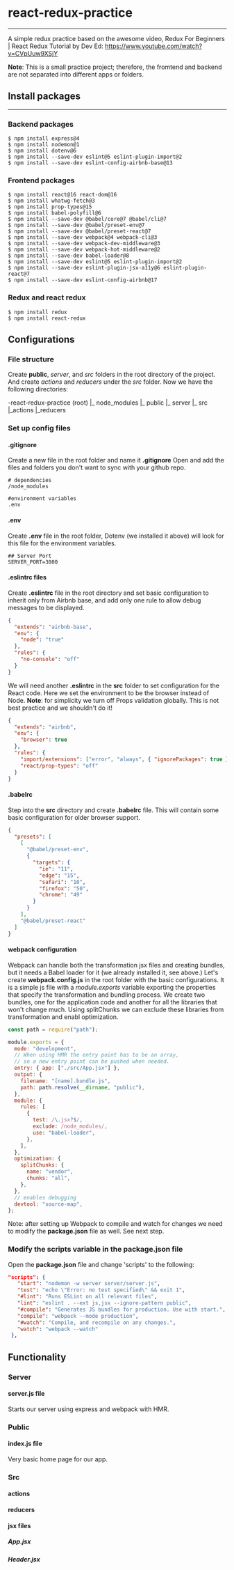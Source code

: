 # react-redux-practice
---

A simple redux practice based on the awesome video, Redux For Beginners | React Redux Tutorial by Dev Ed:
https://www.youtube.com/watch?v=CVpUuw9XSjY

**Note**: This is a small practice project; therefore, the fromtend and backend are not separated into different apps or folders.

## Install packages
---
### Backend packages

```
$ npm install express@4
$ npm install nodemon@1
$ npm install dotenv@6
$ npm install --save-dev eslint@5 eslint-plugin-import@2
$ npm install --save-dev eslint-config-airbnb-base@13
```

### Frontend packages

```
$ npm install react@16 react-dom@16
$ npm install whatwg-fetch@3
$ npm install prop-types@15
$ npm install babel-polyfill@6
$ npm install --save-dev @babel/core@7 @babel/cli@7
$ npm install --save-dev @babel/preset-env@7
$ npm install --save-dev @babel/preset-react@7
$ npm install --save-dev webpack@4 webpack-cli@3
$ npm install --save-dev webpack-dev-middleware@3
$ npm install --save-dev webpack-hot-middleware@2
$ npm install --save-dev babel-loader@8
$ npm install --save-dev eslint@5 eslint-plugin-import@2
$ npm install --save-dev eslint-plugin-jsx-a11y@6 eslint-plugin-react@7
$ npm install --save-dev eslint-config-airbnb@17
```

### Redux and react redux

```
$ npm install redux
$ npm install react-redux
```

## Configurations

### File structure

Create __public__, _server_, and _src_ folders in the root directory of the project.
And create _actions_ and _reducers_ under the _src_ folder.
Now we have the following directories:

-react-redux-practice (root)
    |_ node_modules
    |_ public
    |_ server
    |_ src
        |_actions
        |_reducers

### Set up config files

#### .gitignore

Create a new file in the root folder and name it **.gitignore**
Open and add the files and folders you don't want to sync with your github repo.

```
# dependencies
/node_modules

#environment variables
.env
```

#### .env

Create **.env** file in the root folder, Dotenv (we installed it above) will look for this file for the environment variables.

```
## Server Port
SERVER_PORT=3000
```

#### .eslintrc files

Create **.eslintrc** file in the root directory and set basic configuration to inherit only from Airbnb base, and add only one rule to allow debug messages to be displayed.

```json
{
  "extends": "airbnb-base",
  "env": {
    "node": "true"
  },
  "rules": {
    "no-console": "off"
  }
}
```

We will need another **.eslintrc** in the **src** folder to set configuration for the React code. Here we set the environment to be the browser instead of Node.
**Note**: for simplicity we turn off Props validation globally. This is not best practice and we shouldn't do it!

```json
{
  "extends": "airbnb",
  "env": {
    "browser": true
  },
  "rules": {
    "import/extensions": ["error", "always", { "ignorePackages": true }],
    "react/prop-types": "off"
  }
}
```

#### .babelrc

Step into the **src** directory and create **.babelrc** file. This will contain some basic configuration for older browser support.

```json
{
  "presets": [
    [
      "@babel/preset-env",
      {
        "targets": {
          "ie": "11",
          "edge": "15",
          "safari": "10",
          "firefox": "50",
          "chrome": "49"
        }
      }
    ],
    "@babel/preset-react"
  ]
}
```

#### webpack configuration

Webpack can handle both the transformation jsx files and creating bundles, but it needs a Babel loader for it (we already installed it, see above.)
Let's create **webpack.config.js** in the root folder with the basic configurations.
It is a simple js file with a _module.exports_ variable exporting the properties that specify the transformation and bundling process.
We create two bundles, one for the application code and another for all the libraries that won't change much. Using splitChunks we can exclude these libraries from transformation and enabl optimization.

```js
const path = require("path");

module.exports = {
  mode: "development",
  // When using HMR the entry point has to be an array,
  // so a new entry point can be pushed when needed.
  entry: { app: ["./src/App.jsx"] },
  output: {
    filename: "[name].bundle.js",
    path: path.resolve(__dirname, "public"),
  },
  module: {
    rules: [
      {
        test: /\.jsx?$/,
        exclude: /node_modules/,
        use: "babel-loader",
      },
    ],
  },
  optimization: {
    splitChunks: {
      name: "vendor",
      chunks: "all",
    },
  },
  // enables debugging
  devtool: "source-map",
};
```

Note: after setting up Webpack to compile and watch for changes we need to modify the **package.json** file as well. See next step.

### Modify the scripts variable in the package.json file

Open the **package.json** file and change 'scripts' to the following:

```json
"scripts": {
   "start": "nodemon -w server server/server.js",
   "test": "echo \"Error: no test specified\" && exit 1",
   "#lint": "Runs ESLint on all relevant files",
   "lint": "eslint . --ext js,jsx --ignore-pattern public",
   "#compile": "Generates JS bundles for production. Use with start.",
   "compile": "webpack --mode production",
   "#watch": "Compile, and recompile on any changes.",
   "watch": "webpack --watch"
 },
```
## Functionality

### Server
#### server.js file

Starts our server using express and webpack with HMR.

### Public
#### index.js file

Very basic home page for our app.

### Src
#### actions
#### reducers
#### jsx files
##### App.jsx
##### Header.jsx